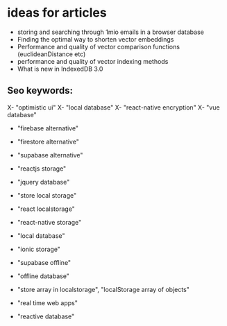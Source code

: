 # ideas for articles


- storing and searching through 1mio emails in a browser database
- Finding the optimal way to shorten vector embeddings
- Performance and quality of vector comparison functions (euclideanDistance etc)
- performance and quality of vector indexing methods
- What is new in IndexedDB 3.0

## Seo keywords:

X- "optimistic ui"
X- "local database"
X- "react-native encryption"
X- "vue database"

- "firebase alternative"
- "firestore alternative" 
- "supabase alternative"
- "reactjs storage"

- "jquery database"

- "store local storage"

- "react localstorage"

- "react-native storage"


- "local database"

- "ionic storage"

- "supabase offline"
- "offline database"

- "store array in localstorage", "localStorage array of objects"


- "real time web apps"

- "reactive database"
